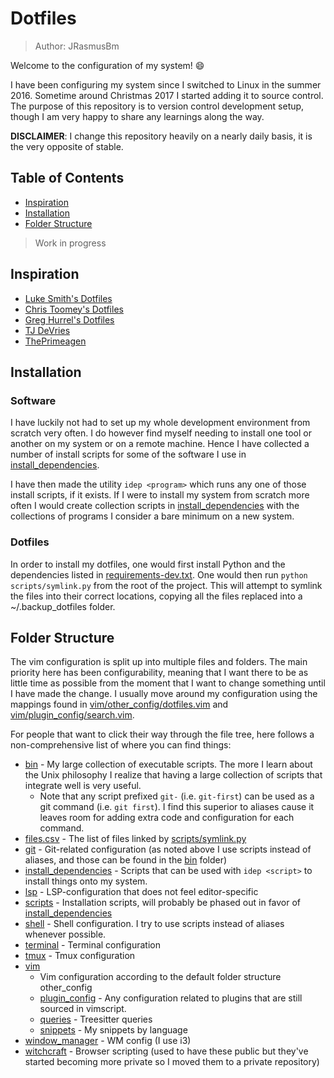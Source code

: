 # Dotfiles

> Author: JRasmusBm

Welcome to the configuration of my system! 😄

I have been configuring my system since I switched to Linux in the summer 2016.
Sometime around Christmas 2017 I started adding it to source control. The
purpose of this repository is to version control development setup, though I am
very happy to share any learnings along the way.

**DISCLAIMER**: I change this repository heavily on a nearly daily basis, it is
the very opposite of stable.

## Table of Contents

- [Inspiration](#inspiration)
- [Installation](#installation)
- [Folder Structure](#folder-structure)

> Work in progress

## Inspiration

- [Luke Smith's Dotfiles](https://github.com/LukeSmithxyz/voidrice)
- [Chris Toomey's Dotfiles](https://github.com/christoomey/dotfiles)
- [Greg Hurrel's Dotfiles](https://github.com/wincent/wincent)
- [TJ DeVries](https://github.com/tjdevries)
- [ThePrimeagen](https://github.com/ThePrimeagen)

## Installation

### Software

I have luckily not had to set up my whole development environment from scratch
very often. I do however find myself needing to install one tool or another on
my system or on a remote machine. Hence I have collected a number of install
scripts for some of the software I use in
[install_dependencies](./install_dependencies).

I have then made the utility `idep <program>` which runs any one of those
install scripts, if it exists. If I were to install my system from scratch more
often I would create collection scripts in
[install_dependencies](./install_dependencies) with the collections of programs
I consider a bare minimum on a new system.

### Dotfiles

In order to install my dotfiles, one would first install Python and the
dependencies listed in [requirements-dev.txt](./scripts/requirements-dev.txt).
One would then run `python scripts/symlink.py` from the root of the project.
This will attempt to symlink the files into their correct locations, copying all
the files replaced into a ~/.backup_dotfiles folder.

## Folder Structure

The vim configuration is split up into multiple files and folders. The main
priority here has been configurability, meaning that I want there to be as
little time as possible from the moment that I want to change something until
I have made the change. I usually move around my configuration
using the mappings found in
[vim/other_config/dotfiles.vim](./vim/other_config/dotfiles.vim) and
[vim/plugin_config/search.vim](vim/plugin_config/search.vim).

For people that want to click their way through the file tree, here follows
a non-comprehensive list of where you can find things:

- [bin](./bin) - My large collection of executable scripts. The more I learn about the Unix
  philosophy I realize that having a large collection of scripts that
  integrate well is very useful.
  - Note that any script prefixed `git-` (i.e. `git-first`) can be used as
    a git command (i.e. `git first`). I find this superior to aliases cause it
    leaves room for adding extra code and configuration for each command.
- [files.csv](./files.csv) - The list of files linked by [scripts/symlink.py](./scripts/symlink.py) 
- [git](./git) - Git-related configuration (as noted above I use scripts instead of
  aliases, and those can be found in the [bin](./bin) folder)
- [install_dependencies](./install_dependencies) - Scripts that can be used with `idep <script>` to
  install things onto my system.
- [lsp](./lsp) - LSP-configuration that does not feel editor-specific
- [scripts](./scripts) - Installation scripts, will probably be phased out in favor of
 [install_dependencies](./vim/install_dependencies) 
- [shell](./shell) - Shell configuration. I try to use scripts instead of aliases
  whenever possible.
- [terminal](./terminal) - Terminal configuration
- [tmux](./tmux) - Tmux configuration
- [vim](./vim) 
  - Vim configuration according to the default folder structure other_config
  - [plugin_config](./vim/plugin_config) - Any configuration related to plugins that are still
    sourced in vimscript.
  - [queries](./vim/queries) - Treesitter queries
  - [snippets](./vim/snippets) - My snippets by language
- [window_manager](./window_manager) - WM config (I use i3)
- [witchcraft](./witchcraft) - Browser scripting (used to have these public but they've
  started becoming more private so I moved them to a private repository)
